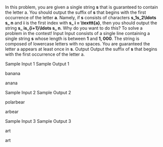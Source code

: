 In this problem, you are given a single string **s** that is guaranteed to contain the
    letter a.
You should output the suffix of **s** that begins with the first
    occurrence of the letter **a**. Namely, if **s** consists of characters
    **s_1s_2\ldots s_ n** and
    **i** is the first index
    with **s_ i = \texttt{a}**,
    then you should output the string **s_ is_{i+1}\ldots s_ n**.
Why do you want to do this? To solve a problem in the
    contest!
Input
Input consists of a single line containing a single string
    **s** whose length is
    between **1** and
    **1\, 000**. The string is
    composed of lowercase letters with no spaces. You are
    guaranteed the letter a appears at
    least once in **s**.
Output
Output the suffix of **s** that begins with the first
    occurrence of the letter a.


Sample Input 1
Sample Output 1



banana



anana






Sample Input 2
Sample Output 2



polarbear



arbear






Sample Input 3
Sample Output 3



art



art